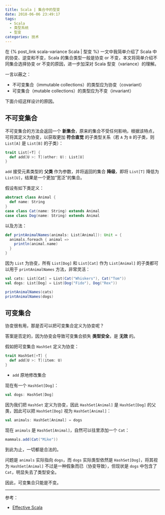 ```yaml
---
title: Scala | 集合中的型变
date: 2018-06-06 23:49:17
tags:
  - Scala
  - 类型系统
  - 型变
categories: 技术
---
```


在 {% post_link scala-variance Scala | 型变 %} 一文中我简单介绍了 Scala 中的协变、逆变和不变，Scala 的集合类型一般是协变 or 不变，本文将简单介绍不同集合选择协变 or 不变的原因，进一步加深对 Scala 型变（variance）的理解。

一言以蔽之：

* 不可变集合（immutable collections）的类型应为协变（covariant）
* 可变集合（mutable collections）的类型应为不变（invariant）

下面介绍这样设计的原因。

<!-- more --->

## 不可变集合

不可变集合的方法会返回一个 **新集合**，原来的集合不受任何影响，根据该特点，可将其定义为协变，以获取更加 **符合直觉** 的子类型关系（若 `A` 为 `B` 的子类，则 `List[A]` 是 `List[B]` 的子类）：

```Scala
trait List[+T] {
  def add[U >: T](other: U): List[U]
}
```

`add` 接受元素类型的 **父类** 作为参数，并将返回的集合 **降级**，即将 `List[T]` 降低为 `List[U]`，结果是一个更加“宽泛”的集合。

假设有如下类定义：

```Scala
abstract class Animal {
  def name: String
}
case class Cat(name: String) extends Animal
case class Dog(name: String) extends Animal
```

以及方法：

```Scala
def printAnimalNames(animals: List[Animal]): Unit = {
  animals.foreach { animal =>
    println(animal.name)
  }
}
```

因为 `List` 为协变，所有 `List[Dog]` 和 `List[Cat]` 作为 `List[Animal]` 的子类都可以用于 `printAnimalNames` 方法，非常灵活：

```Scala
val cats: List[Cat] = List(Cat("Whiskers"), Cat("Tom"))
val dogs: List[Dog] = List(Dog("Fido"), Dog("Rex"))

printAnimalNames(cats)
printAnimalNames(dogs)
```

## 可变集合

协变很有用，那是否可以把可变集合定义为协变呢？

答案是否定的，因为协变会导致可变集合损失 **类型安全**，是 **无效** 的。

假如把可变集合 `HashSet` 定义为协变：

```Scala
trait HashSet[+T] {
  def add[U >: T](item: U)
}
```

* `add` 原地修改集合

现在有一个 `HashSet[Dog]`：

```Scala
val dogs: HashSet[Dog]
```

因为我们把 `HashSet` 定义为协变，因此 `HashSet[Animal]` 是 `HashSet[Dog]` 的父类，因此可以把 `HashSet[Dog]` 视为 `HashSet[Animal]`：

```Scala
val animals: HashSet[Animal] = dogs
```

现在 `animals` 是 `HashSet[Animal]`，自然可以往里添加一个 `Cat`：

```Scala
mammals.add(Cat("Mike"))
```

到此为止，一切都是合法的。

问题是 `animals` 实际指向 `dogs`，而 `dogs` 实际类型依然是 `HashSet[Dog]`，将其视为 `HashSet[Animal]` 不过是一种假象而已（协变导致），但现状是 `dogs` 中包含了 `Cat`，明显失去了类型安全。

因此，可变集合只能是不变。

---

参考：

* [Effective Scala](http://twitter.github.io/effectivescala/index-cn.html#%E7%B1%BB%E5%9E%8B%E5%92%8C%E6%B3%9B%E5%9E%8B-%E5%8F%98%E5%9E%8B)